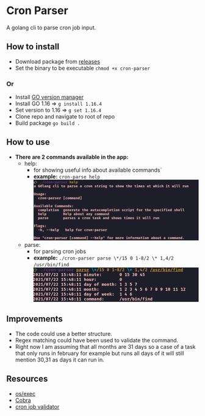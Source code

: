 # Cron Parser
A golang cli to parse cron job input.

## How to install
- Download package from [releases](https://github.com/omaressameldin/cron-parser/releases/)
- Set the binary to be executable `chmod +x cron-parser`
### Or
- Install [GO version manager](https://github.com/stefanmaric/g)
- Install GO 1.16 => `g install 1.16.4`
- Set version to 1.16 => `g set 1.16.4`
- Clone repo and navigate to root of repo
- Build package `go build .`

## How to use
- **There are 2 commands available in the app:**
  - help:
      - for showing useful info about available commands`
      - **example:** `cron-parse help`
  ![help](./readme-pics/help.png)
  - parse:
    - for parsing cron jobs
    - **example:** `./cron-parser parse \*/15 0 1-8/2 \* 1,4/2 /usr/bin/find`
  ![parse](./readme-pics/parse.png)

## Improvements
- The code could use a better structure.
- Regex matching could have been used to validate the command.
- Right now I am assuming that all months are 31 days so a case of a task that only runs in february for example but runs all days of it will still mention 30,31 as days it can run in.

## Resources
- [os/exec](https://golang.org/pkg/os/exec/)
- [Cobra](https://github.com/spf13/cobra#flags)
- [cron job validator](https://www.freeformatter.com/cron-expression-generator-quartz.html)
